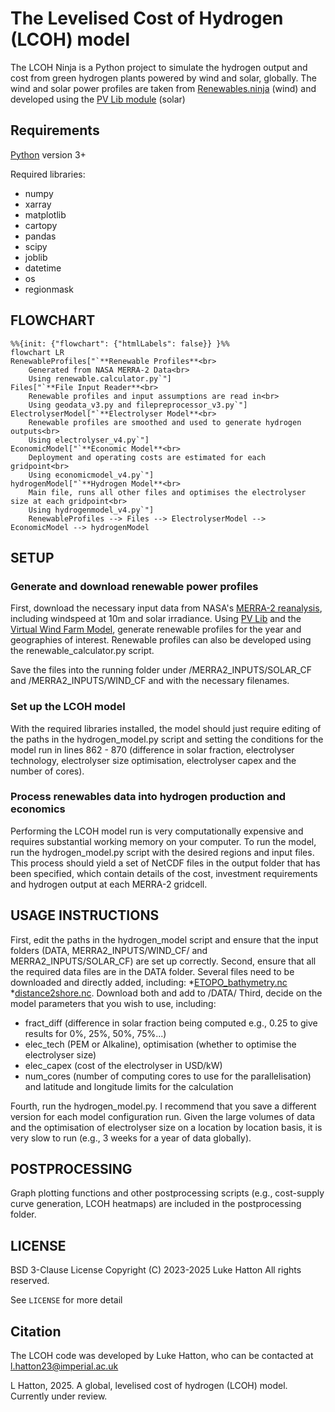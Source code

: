 # The Levelised Cost of Hydrogen (LCOH) model

The LCOH Ninja is a Python project to simulate the hydrogen output and cost from green hydrogen plants powered by wind and solar, globally. The wind and solar power profiles are taken from [Renewables.ninja](https://www.renewables.ninja/) (wind) and developed using the [PV Lib module](https://pvlib-python.readthedocs.io/en/stable/) (solar)


## Requirements

[Python](https://www.python.org/) version 3+


Required libraries:
 * numpy
 * xarray
 * matplotlib
 * cartopy
 * pandas
 * scipy
 * joblib
 * datetime
 * os
 * regionmask

## FLOWCHART

```mermaid
%%{init: {"flowchart": {"htmlLabels": false}} }%%
flowchart LR
RenewableProfiles["`**Renewable Profiles**<br>
    Generated from NASA MERRA-2 Data<br>
    Using renewable.calculator.py`"]
Files["`**File Input Reader**<br>
    Renewable profiles and input assumptions are read in<br>
    Using geodata_v3.py and filepreprocessor_v3.py`"]
ElectrolyserModel["`**Electrolyser Model**<br>
    Renewable profiles are smoothed and used to generate hydrogen outputs<br>
    Using electrolyser_v4.py`"]
EconomicModel["`**Economic Model**<br>
    Deployment and operating costs are estimated for each gridpoint<br>
    Using economicmodel_v4.py`"]
hydrogenModel["`**Hydrogen Model**<br>
    Main file, runs all other files and optimises the electrolyser size at each gridpoint<br>
    Using hydrogenmodel_v4.py`"]
    RenewableProfiles --> Files --> ElectrolyserModel --> EconomicModel --> hydrogenModel
```

## SETUP

### Generate and download renewable power profiles
First, download the necessary input data from NASA's [MERRA-2 reanalysis](https:///gmao.gsfc.nasa.gov/reanalysis/MERRA-2/), including windspeed at 10m and solar irradiance. Using [PV Lib](https://pvlib-python.readthedocs.io/en/stable/) and the [Virtual Wind Farm Model](https://github.com/renewables-ninja/vwf/tree/master), generate renewable profiles for the year and geographies of interest. Renewable profiles can also be developed using the renewable_calculator.py script.

Save the files into the running folder under /MERRA2_INPUTS/SOLAR_CF and /MERRA2_INPUTS/WIND_CF and with the necessary filenames.

### Set up the LCOH model
With the required libraries installed, the model should just require editing of the paths in the hydrogen_model.py script and setting the conditions for the model run in lines 862 - 870 (difference in solar fraction, electrolyser technology, electrolyser size optimisation, electrolyser capex and the number of cores).

### Process renewables data into hydrogen production and economics
Performing the LCOH model run is very computationally expensive and requires substantial working memory on your computer. To run the model, run the hydrogen_model.py script with the desired regions and input files. This process should yield a set of NetCDF files in the output folder that has been specified, which contain details of the cost, investment requirements and hydrogen output at each MERRA-2 gridcell.

## USAGE INSTRUCTIONS

First, edit the paths in the hydrogen_model script and ensure that the input folders (DATA, MERRA2_INPUTS/WIND_CF/ and MERRA2_INPUTS/SOLAR_CF) are set up correctly.
Second, ensure that all the required data files are in the DATA folder. Several files need to be downloaded and directly added, including: 
*[ETOPO_bathymetry.nc](https://www.ncei.noaa.gov/products/etopo-global-relief-model) 
*[distance2shore.nc](https://catalog.data.gov/dataset/distance-to-nearest-coastline-0-04-degree-grid). 
Download both and add to /DATA/
Third, decide on the model parameters that you wish to use, including: 
 * fract_diff (difference in solar fraction being computed e.g., 0.25 to give results for 0%, 25%, 50%, 75%...)
 * elec_tech (PEM or Alkaline), optimisation (whether to optimise the electrolyser size)
 * elec_capex (cost of the electrolyser in USD/kW)
 * num_cores (number of computing cores to use for the parallelisation) and latitude and longitude limits for the calculation

Fourth, run the hydrogen_model.py. I recommend that you save a different version for each model configuration run. Given the large volumes of data and the optimisation of electrolyser size on a location by location basis, it is very slow to run (e.g., 3 weeks for a year of data globally).

## POSTPROCESSING

Graph plotting functions and other postprocessing scripts (e.g., cost-supply curve generation, LCOH heatmaps) are included in the postprocessing folder. 


## LICENSE
BSD 3-Clause License
Copyright (C) 2023-2025  Luke Hatton
All rights reserved.

See `LICENSE` for more detail

## Citation

The LCOH code was developed by Luke Hatton, who can be contacted at l.hatton23@imperial.ac.uk

L Hatton, 2025.  A global, levelised cost of hydrogen (LCOH) model. Currently under review.

